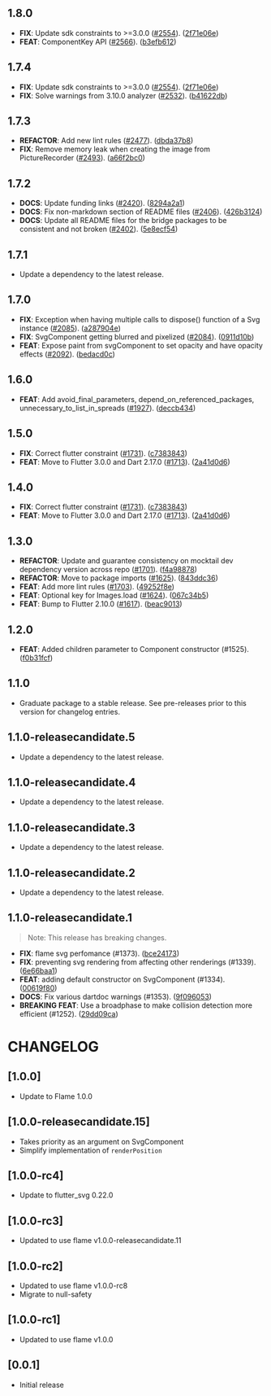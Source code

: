 ## 1.8.0

 - **FIX**: Update sdk constraints to >=3.0.0 ([#2554](https://github.com/flame-engine/flame/issues/2554)). ([2f71e06e](https://github.com/flame-engine/flame/commit/2f71e06eb86ffc65cd459c4d722eee2470be13e5))
 - **FEAT**: ComponentKey API ([#2566](https://github.com/flame-engine/flame/issues/2566)). ([b3efb612](https://github.com/flame-engine/flame/commit/b3efb612cb3cb77f69bc030e9ba71516348035d2))

## 1.7.4

 - **FIX**: Update sdk constraints to >=3.0.0 ([#2554](https://github.com/flame-engine/flame/issues/2554)). ([2f71e06e](https://github.com/flame-engine/flame/commit/2f71e06eb86ffc65cd459c4d722eee2470be13e5))
 - **FIX**: Solve warnings from 3.10.0 analyzer ([#2532](https://github.com/flame-engine/flame/issues/2532)). ([b41622db](https://github.com/flame-engine/flame/commit/b41622db8faa7559328f83f8f1d93ec4c6386961))

## 1.7.3

 - **REFACTOR**: Add new lint rules ([#2477](https://github.com/flame-engine/flame/issues/2477)). ([dbda37b8](https://github.com/flame-engine/flame/commit/dbda37b81a9a7411559a6ba919ffbda6018b85c2))
 - **FIX**: Remove memory leak when creating the image from PictureRecorder ([#2493](https://github.com/flame-engine/flame/issues/2493)). ([a66f2bc0](https://github.com/flame-engine/flame/commit/a66f2bc0a97415f4f57b6c55174a2930cdf9e61b))

## 1.7.2

 - **DOCS**: Update funding links ([#2420](https://github.com/flame-engine/flame/issues/2420)). ([8294a2a1](https://github.com/flame-engine/flame/commit/8294a2a15638c504aa2b77f967f5963af1f23c2c))
 - **DOCS**: Fix non-markdown section of README files ([#2406](https://github.com/flame-engine/flame/issues/2406)). ([426b3124](https://github.com/flame-engine/flame/commit/426b3124022e567633c76b80eb389ebce1772ca3))
 - **DOCS**: Update all README files for the bridge packages to be consistent and not broken ([#2402](https://github.com/flame-engine/flame/issues/2402)). ([5e8ecf54](https://github.com/flame-engine/flame/commit/5e8ecf5450688b1287368b3fbc7b0e718a29fce4))

## 1.7.1

 - Update a dependency to the latest release.

## 1.7.0

 - **FIX**: Exception when having multiple calls to dispose() function of a Svg instance ([#2085](https://github.com/flame-engine/flame/issues/2085)). ([a287904e](https://github.com/flame-engine/flame/commit/a287904eb5dbbe70128207a6f6a56ff98dfbf579))
 - **FIX**: SvgComponent getting blurred and pixelized ([#2084](https://github.com/flame-engine/flame/issues/2084)). ([0911d10b](https://github.com/flame-engine/flame/commit/0911d10b9177c0dbcc6f9ba927f99cb7e04182a5))
 - **FEAT**: Expose paint from svgComponent to set opacity and have opacity effects ([#2092](https://github.com/flame-engine/flame/issues/2092)). ([bedacd0c](https://github.com/flame-engine/flame/commit/bedacd0c8c79f4f060b002eeddaa9d2ef68d316c))

## 1.6.0

 - **FEAT**: Add avoid_final_parameters, depend_on_referenced_packages, unnecessary_to_list_in_spreads ([#1927](https://github.com/flame-engine/flame/issues/1927)). ([deccb434](https://github.com/flame-engine/flame/commit/deccb4349d38b6a91ccf5bdf229980b2a3296ce5))

## 1.5.0

 - **FIX**: Correct flutter constraint ([#1731](https://github.com/flame-engine/flame/issues/1731)). ([c7383843](https://github.com/flame-engine/flame/commit/c738384314a1a5c3695d1c3adaebcb59604df83a))
 - **FEAT**: Move to Flutter 3.0.0 and Dart 2.17.0 ([#1713](https://github.com/flame-engine/flame/issues/1713)). ([2a41d0d6](https://github.com/flame-engine/flame/commit/2a41d0d683391194b7209c47bde91199ab7a663e))

## 1.4.0

 - **FIX**: Correct flutter constraint ([#1731](https://github.com/flame-engine/flame/issues/1731)). ([c7383843](https://github.com/flame-engine/flame/commit/c738384314a1a5c3695d1c3adaebcb59604df83a))
 - **FEAT**: Move to Flutter 3.0.0 and Dart 2.17.0 ([#1713](https://github.com/flame-engine/flame/issues/1713)). ([2a41d0d6](https://github.com/flame-engine/flame/commit/2a41d0d683391194b7209c47bde91199ab7a663e))

## 1.3.0

 - **REFACTOR**: Update and guarantee consistency on mocktail dev dependency version across repo ([#1701](https://github.com/flame-engine/flame/issues/1701)). ([f4a98878](https://github.com/flame-engine/flame/commit/f4a98878062dbd4fe8238a8b014e6be3e528c5d8))
 - **REFACTOR**: Move to package imports ([#1625](https://github.com/flame-engine/flame/issues/1625)). ([843ddc36](https://github.com/flame-engine/flame/commit/843ddc36249272fcb518b44672e1012307dfa1b5))
 - **FEAT**: Add more lint rules ([#1703](https://github.com/flame-engine/flame/issues/1703)). ([49252f8e](https://github.com/flame-engine/flame/commit/49252f8ef29aa6b77144dcb97c24346f2f39380b))
 - **FEAT**: Optional key for Images.load ([#1624](https://github.com/flame-engine/flame/issues/1624)). ([067c34b5](https://github.com/flame-engine/flame/commit/067c34b5f29e1a9bd51861d872092ae5ee0a551f))
 - **FEAT**: Bump to Flutter 2.10.0 ([#1617](https://github.com/flame-engine/flame/issues/1617)). ([beac9013](https://github.com/flame-engine/flame/commit/beac901313456cf0b39b6f4e6459f0feed183614))

## 1.2.0

 - **FEAT**: Added children parameter to Component constructor (#1525). ([f0b31fcf](https://github.com/flame-engine/flame/commit/f0b31fcfc0fc6b0f8f96895ef6a68fd5a30a3159))

## 1.1.0

 - Graduate package to a stable release. See pre-releases prior to this version for changelog entries.

## 1.1.0-releasecandidate.5

 - Update a dependency to the latest release.

## 1.1.0-releasecandidate.4

 - Update a dependency to the latest release.

## 1.1.0-releasecandidate.3

 - Update a dependency to the latest release.

## 1.1.0-releasecandidate.2

 - Update a dependency to the latest release.

## 1.1.0-releasecandidate.1

> Note: This release has breaking changes.

 - **FIX**: flame svg perfomance (#1373). ([bce24173](https://github.com/flame-engine/flame/commit/bce2417330b5165842f15d0409a213a1c5ad1cd3))
 - **FIX**: preventing svg rendering from affecting other renderings (#1339). ([6e66baa1](https://github.com/flame-engine/flame/commit/6e66baa12fdad7b27f35ca274433acd55165f106))
 - **FEAT**: adding default constructor on SvgComponent (#1334). ([00619f80](https://github.com/flame-engine/flame/commit/00619f80475b1e66802a6d2020ea6d521c84059d))
 - **DOCS**: Fix various dartdoc warnings (#1353). ([9f096053](https://github.com/flame-engine/flame/commit/9f096053fd3c8ebd52d301710625a187db09704f))
 - **BREAKING** **FEAT**: Use a broadphase to make collision detection more efficient (#1252). ([29dd09ca](https://github.com/flame-engine/flame/commit/29dd09ca925e934f3ca4e266a8a0cdb8ad62ef3b))

# CHANGELOG

## [1.0.0]
 - Update to Flame 1.0.0

## [1.0.0-releasecandidate.15]
 - Takes priority as an argument on SvgComponent
 - Simplify implementation of `renderPosition`

## [1.0.0-rc4]
 - Update to flutter_svg 0.22.0

## [1.0.0-rc3]
 - Updated to use flame v1.0.0-releasecandidate.11

## [1.0.0-rc2]
 - Updated to use flame v1.0.0-rc8
 - Migrate to null-safety

## [1.0.0-rc1]
 - Updated to use flame v1.0.0

## [0.0.1]
 - Initial release
